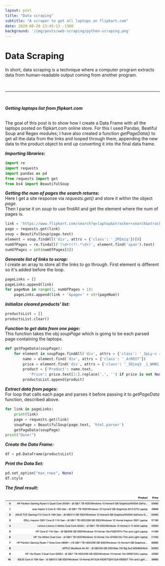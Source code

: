 ```yaml
---
layout: post
title: "Data scraping"
subtitle: "A scraper to get all laptops on flipkart.com"
date: 2020-08-20 23:45:13 -1300
background: '/img/posts/web-scraping/python-scraping.png'
---
```


# Data Scraping

In short, data scraping is a technique where a computer program extracts data from human-readable output coming from another program.

<br>
<hr>
<br>

***Getting laptops list from flipkart.com***<br><br>

The goal of this post is to show how I create a Data Frame with all the laptops posted on flipkart.com online store. For this I used Pandas, Beatiful Soup and Regex modules;
I have also created a function *getPageData()* to get all the data from the links and looped through them, appending the new data to the product object to end up converting it into the final data frame.


***Importing libraries:***

```python
import re
import requests
import pandas as pd
from requests import get
from bs4 import BeautifulSoup
```

***Getting the num of pages the search returns:***<br>
Here I get a site response via *requests.get()* and store it within the object *page*.<br>
Then I parse it on *soup* to use findAll and get the element where the num of pages is.

```python
link = 'https://www.flipkart.com/search?q=laptop&otracker=search&otracker1=search&marketplace=FLIPKART&as-show=on&as=off'
page = requests.get(link)
soup = BeautifulSoup(page.text)
element = soup.findAll('div', attrs = {'class': '_2MImiq'})[0]
numOfPages = re.findall('(\d+)(?!.*\d+)', element.find('span').text)
numOfPages = int(numOfPages[0])
```

***Generate list of links to scrap:***<br>
I create an array to store all the links to go through. First element is different so it's added before the loop.

```python
pageLinks = []
pageLinks.append(link)
for pageNum in range(2, numOfPages + 1):
    pageLinks.append(link + '&page=' + str(pageNum))
```

***Initialize cleared products' list:***

```python
productsList = []
productsList.clear()
```


***Function to get data from one page:***<br>
This function takes the obj *soupPage* which is going to be each parsed page containing the laptops.

```python
def getPageData(soupPage):
    for element in soupPage.findAll('div', attrs = {'class': '_3pLy-c row'}):
        name = element.find('div', attrs = {'class': '_4rR01T'})
        price = element.find('div', attrs = {'class': '_30jeq3 _1_WHN1'})
        product = {'Product': name.text,
           'Price': price.text[1:].replace(',', '') if price is not None else 'N/A'}
        productsList.append(product)
```

***Extract data from pages:***<br>
For loop that calls each page and parses it before passing it to *getPageData* function, described above.

```python
for link in pageLinks:
    print(link)
    page = requests.get(link)
    soupPage = BeautifulSoup(page.text, 'html.parser')  
    getPageData(soupPage)
print("Done!")
```

***Create the Data Frame:***

```python
df = pd.DataFrame(productsList)
```


***Print the Data Set:***

```python
pd.set_option("max_rows", None)
df.style
```

***The final result:***

<img src="/img/posts/web-scraping/flipkart_laptops_df.png">

<br>